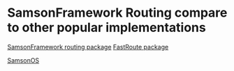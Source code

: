 # SamsonFramework Routing compare to other popular implementations
 
[SamsonFramework routing package](http://github.com/samsonframework/routing)
[FastRoute package](http://github.com/samsonframework/routing)

[SamsonOS](http://samsonos.com)
